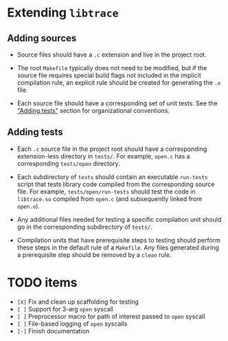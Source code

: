 # Extending `libtrace`

## Adding sources

- Source files should have a `.c` extension and live in the project root.

- The root `Makefile` typically does not need to be modified, but if the source
  file requires special build flags not included in the implicit compilation
  rule, an explicit rule should be created for generating the `.o` file.

- Each source file should have a corresponding set of unit tests.  See the
  ["Adding tests"](#tests) section for organizational conventions.


## Adding tests<a name="tests"/>

- Each `.c` source file in the project root should have a corresponding
  extension-less directory in `tests/`.  For example, `open.c` has a
  corresponding `tests/open` directory.

- Each subdirectory of `tests` should contain an executable `run-tests` script 
  that tests library code compiled from the corresponding source file.  For
  example, `tests/open/run-tests` should test the code in `libtrace.so`
  compiled from `open.c` (and subsequently linked from `open.o`).

- Any additional files needed for testing a specific compilation unit should
  go in the corresponding subdirectory of `tests/`.

- Compilation units that have prerequisite steps to testing should perform
  these steps in the default rule of a `Makefile`.  Any files generated during
  a prerequisite step should be removed by a `clean` rule.


# TODO items

- `[X]` Fix and clean up scaffolding for testing
- `[ ]` Support for 3-arg `open` syscall
- `[ ]` Preprocessor macro for path of interest passed to `open` syscall
- `[ ]` File-based logging of `open` syscalls
- `[-]` Finish documentation
